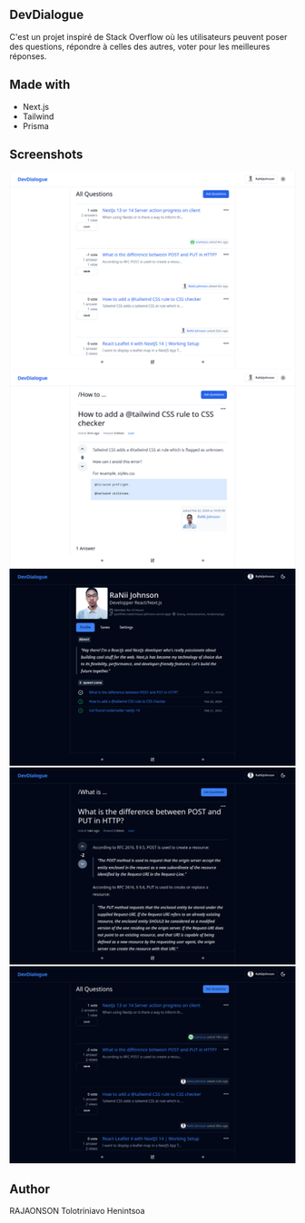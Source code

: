 ## DevDialogue

C'est un projet inspiré de Stack Overflow où les utilisateurs peuvent poser des questions, répondre à celles des autres, voter pour les meilleures réponses.

## Made with

- Next.js
- Tailwind
- Prisma

## Screenshots

![1](/public/images/1.png)
![2](/public/images/2.png)
![3](/public/images/3.png)
![4](/public/images/4.png)
![5](/public/images/5.png)

## Author

RAJAONSON Tolotriniavo Henintsoa
